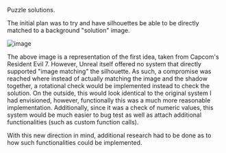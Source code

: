 Puzzle solutions. 

The initial plan was to try and have silhouettes be able to be directly matched to a background "solution" image. 

![image](https://user-images.githubusercontent.com/98255931/235386720-c183e5ed-fc6e-465d-8d78-311369d225cd.png)

The above image is a representation of the first idea, taken from Capcom's Resident Evil 7. However, Unreal itself offered no system that directly
supported "image matching" the silhouette. As such, a compromise was reached where instead of actually matching the image and the shadow together, 
a rotational check would be implemented instead to check the solution. On the outside, this would look identical to the original system I had envisioned, 
however, functionally this was a much more reasonable implementation. Additionally, since it was a check of numeric values, this system would be much easier
to bug test as well as attach additional functionalities (such as custom function calls). 

With this new direction in mind, additional research had to be done as to how such functionalities could be implemented. 
